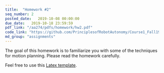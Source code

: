 ```yaml
---
title:  "Homework #2"
seq_number: 2
posted_date:   2019-10-08 00:00:00
due_date:   2019-10-18 23:59:59
pdf_link: "/aa274/pdfs/homework/hw2.pdf"
code_link: "https://github.com/PrinciplesofRobotAutonomy/Course1_Fall19_HW2"
md_group: "assignments"
---
```


The goal of this homework is to familiarize you with some of the techniques for motion planning. Please read the homework carefully.

Feel free to use this [Latex template](/aa274/pdfs/homework/hw.tex).
